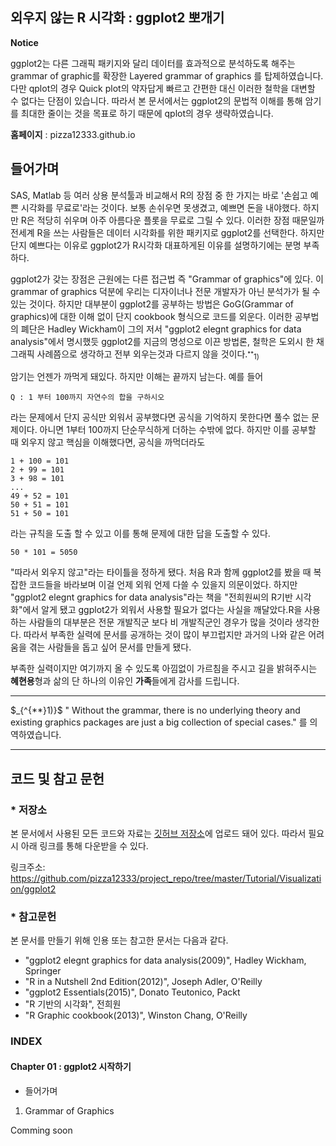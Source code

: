 ## 외우지 않는 R 시각화 : ggplot2 뽀개기

**Notice**

ggplot2는 다른 그래픽 패키지와 달리 데이터를 효과적으로 분석하도록 해주는 grammar of graphic를 확장한 Layered grammar of graphics 를 탑제하였습니다. 다만 qplot의 경우 Quick plot의 약자답게 빠르고 간편한 대신 이러한 철학을 대변할 수 없다는 단점이 있습니다. 따라서 본 문서에서는 ggplot2의 문법적 이해를 통해 암기를 최대한 줄이는 것을 목표로 하기 때문에 qplot의 경우 생략하였습니다.

**홈페이지** : pizza12333.github.io

## 들어가며

SAS, Matlab 등 여러 상용 분석툴과 비교해서 R의 장점 중 한 가지는 바로 '손쉽고 예쁜 시각화를 무료로'라는 것이다. 보통 손쉬우면 못생겼고, 예쁘면 돈을 내야했다. 하지만 R은 적당히 쉬우며 아주 아름다운 플롯을 무료로 그릴 수 있다. 이러한 장점 때문일까 전세계 R을 쓰는 사람들은 데이터 시각화를 위한 패키지로 ggplot2를 선택한다. 하지만 단지 예쁘다는 이유로 ggplot2가 R시각화 대표하게된 이유를 설명하기에는 분명 부족하다. 

ggplot2가 갖는 장점은 근원에는 다른 접근법 즉 "Grammar of graphics"에 있다. 이 grammar of graphics 덕분에 우리는 디자이너나 전문 개발자가 아닌 분석가가 될 수 있는 것이다. 하지만 대부분이 ggplot2를 공부하는 방법은 GoG(Grammar of graphics)에 대한 이해 없이 단지 cookbook 형식으로 코드를 외운다. 이러한 공부법의 폐단은 Hadley Wickham이 그의 저서 "ggplot2 elegnt graphics for data analysis"에서 명시했듯 ggplot2를 지금의 명성으로 이끈 방법론, 철학은 도외시 한 채 그래픽 사례쯤으로 생각하고 전부 외우는것과 다르지 않을 것이다.$_{^{**}1)}$

암기는 언젠가 까먹게 돼있다. 하지만 이해는 끝까지 남는다. 예를 들어

	Q : 1 부터 100까지 자연수의 합을 구하시오

라는 문제에서 단지 공식만 외워서 공부했다면 공식을 기억하지 못한다면 풀수 없는 문제이다. 아니면 1부터 100까지 단순무식하게 더하는 수밖에 없다. 하지만 이를 공부할 때 외우지 않고 핵심을 이해했다면, 공식을 까먹더라도 

	1 + 100 = 101
	2 + 99 = 101
	3 + 98 = 101
	...
	49 + 52 = 101
	50 + 51 = 101
	51 + 50 = 101

라는 규칙을 도출 할 수 있고 이를 통해 문제에 대한 답을 도출할 수 있다.

	50 * 101 = 5050

	
"따라서 외우지 않고"라는 타이틀을 정하게 됐다. 처음 R과 함께 ggplot2를 봤을 때 복잡한 코드들을 바라보며 이걸 언제 외워 언제 다쓸 수 있을지 의문이었다. 하지만  "ggplot2 elegnt graphics for data analysis"라는 책을 "전희원씨의 R기반 시각화"에서 알게 됐고 ggplot2가 외워서 사용할 필요가 없다는 사실을 깨달았다.R을 사용하는 사람들의 대부분은 전문 개발직군 보다 비 개발직군인 경우가 많을 것이라 생각한다. 따라서 부족한 실력에 문서를 공개하는 것이 많이 부끄럽지만 과거의 나와 같은 어려움을 겪는 사람들을 돕고 싶어 문서를 만들게 됐다. 

부족한 실력이지만 여기까지 올 수 있도록 아낌없이 가르침을 주시고 길을 밝혀주시는 **혜현용**형과 삶의 단 하나의 이유인  **가족**들에게 감사를 드립니다.

<hr/>
$_{^{**}1)}$  " Without the grammar, there is no underlying theory and existing graphics packages are just a big collection of special cases." 를 의역하였습니다.
<hr/>

## 코드 및 참고 문헌
### * 저장소
본 문서에서 사용된 모든 코드와 자료는 [깃허브 저장소](https://github.com/pizza12333/project_repo/tree/master/Tutorial/Visualization/ggplot2)에 업로드 돼어 있다. 따라서 필요시 아래 링크를 통해 다운받을 수 있다.

링크주소: https://github.com/pizza12333/project_repo/tree/master/Tutorial/Visualization/ggplot2

### * 참고문헌

본 문서를 만들기 위해 인용 또는 참고한 문서는 다음과 같다.

* "ggplot2 elegnt graphics for data analysis(2009)", Hadley Wickham, Springer
* "R in a Nutshell 2nd Edition(2012)", Joseph Adler, O'Reilly 
* "ggplot2 Essentials(2015)", Donato Teutonico, Packt
* "R 기반의 시각화", 전희원
* "R Graphic cookbook(2013)", Winston Chang, O'Reilly 

### INDEX

#### Chapter 01 : ggplot2 시작하기
* 들어가며
1. Grammar of Graphics

Comming soon
